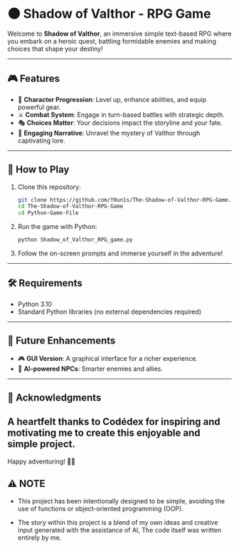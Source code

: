 # 🌑 Shadow of Valthor - RPG Game

Welcome to **Shadow of Valthor**, an immersive simple text-based RPG where you embark on a heroic quest, battling formidable enemies and making choices that shape your destiny!

---

## 🎮 Features
- 🏹 **Character Progression**: Level up, enhance abilities, and equip powerful gear.
- ⚔️ **Combat System**: Engage in turn-based battles with strategic depth.
- 🎭 **Choices Matter**: Your decisions impact the storyline and your fate.
- 📜 **Engaging Narrative**: Unravel the mystery of Valthor through captivating lore.

---

## 📜 How to Play
1. Clone this repository:
   ```sh
   git clone https://github.com/Y0un1s/The-Shadow-of-Valthor-RPG-Game.git
   cd The-Shadow-of-Valthor-RPG-Game
   cd Python-Game-File
   ```
2. Run the game with Python:
   ```sh
   python Shadow_of_Valthor_RPG_game.py
   ```
3. Follow the on-screen prompts and immerse yourself in the adventure!

---

## 🛠 Requirements
- Python 3.10
- Standard Python libraries (no external dependencies required)

---

## 🚀 Future Enhancements
- 🎮 **GUI Version**: A graphical interface for a richer experience.
- 🤖 **AI-powered NPCs**: Smarter enemies and allies.
---

## 🌟 Acknowledgments
A heartfelt thanks to Codédex for inspiring and motivating me to create this enjoyable and simple project.
---

Happy adventuring! 🏹🔥

## ⚠️ NOTE
- This project has been intentionally designed to be simple, avoiding the use of functions or object-oriented programming (OOP).

- The story within this project is a blend of my own ideas and creative input generated with the assistance of AI, The code itself was written entirely by me.
